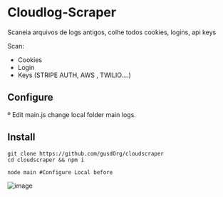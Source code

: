 # Cloudlog-Scraper
Scaneia arquivos de logs antigos, colhe todos cookies, logins, api keys


Scan:
  - Cookies
  - Login
  - Keys (STRIPE AUTH, AWS , TWILIO....)


## Configure
  º Edit main.js change local folder main logs.

##  Install
```
git clone https://github.com/gusdOrg/cloudscraper
cd cloudscraper && npm i

node main #Configure Local before
```

![image](https://user-images.githubusercontent.com/10818439/219918395-20b76909-d75e-4c9a-b06a-e6ba40f4e06f.png)
